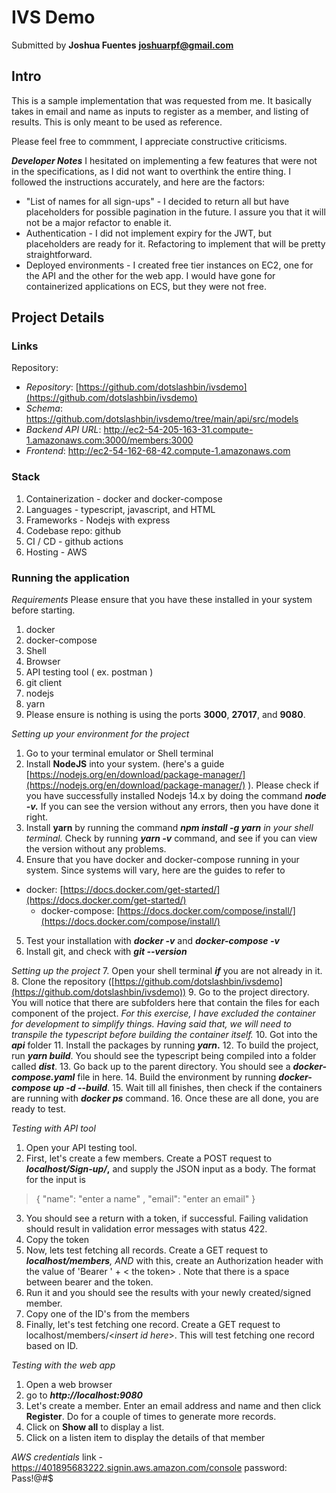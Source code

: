 # IVS Demo
Submitted by
**Joshua Fuentes**
**joshuarpf@gmail.com**


## Intro
This is a sample implementation that was requested from me. It basically takes in email and name as inputs to register as a member, and listing of results. This is only meant to be used as reference. 

Please feel free to commment, I appreciate constructive criticisms. 

***Developer Notes***
I hesitated on implementing a few features that were not in the specifications, as I did not want to overthink the entire thing. I followed the instructions accurately, and here are the factors:

-   "List of names for all sign-ups" - I decided to return all but have placeholders for possible pagination in the future. I assure you that it will not be a major refactor to enable it.
-   Authentication - I did not implement expiry for the JWT, but placeholders are ready for it. Refactoring to implement that will be pretty straightforward.
-   Deployed environments - I created free tier instances on EC2, one for the API and the other for the web app. I would have gone for containerized applications on ECS, but they were not free.

## Project Details

### Links
Repository:
-   *Repository*: [https://github.com/dotslashbin/ivsdemo](https://github.com/dotslashbin/ivsdemo)
- *Schema*: https://github.com/dotslashbin/ivsdemo/tree/main/api/src/models
-   *Backend API URL*: http://ec2-54-205-163-31.compute-1.amazonaws.com:3000/members:3000
-   *Frontend*: http://ec2-54-162-68-42.compute-1.amazonaws.com 

### Stack
1. Containerization - docker and docker-compose
2. Languages - typescript, javascript, and HTML
3. Frameworks - Nodejs with express
4. Codebase repo: github
5. CI / CD - github actions
6. Hosting - AWS

### Running the application

*Requirements*
Please ensure that you have these installed in your system before starting. 
1.  docker
2.  docker-compose
3.  Shell
4.  Browser
5.  API testing tool ( ex. postman )
6. git client
7. nodejs
8. yarn
9. Please ensure is nothing is using the ports **3000**, **27017**, and **9080**. 

*Setting up your environment for the project*

1.  Go to your terminal emulator or Shell terminal
2.  Install **NodeJS** into your system. (here's a guide [https://nodejs.org/en/download/package-manager/](https://nodejs.org/en/download/package-manager/) ). Please check if you have successfully installed Nodejs 14.x by doing the command **_node -v._** If you can see the version without any errors, then you have done it right.
3.  Install **yarn** by running the command **_npm install -g yarn_** _in your shell terminal._ Check by running **_yarn -v_** command, and see if you can view the version without any problems.
4.  Ensure that you have docker and docker-compose running in your system. Since systems will vary, here are the guides to refer to
- docker: [https://docs.docker.com/get-started/](https://docs.docker.com/get-started/)
	- docker-compose: [https://docs.docker.com/compose/install/](https://docs.docker.com/compose/install/)
5.  Test your installation with **_docker -v_** and **_docker-compose -v_**
6.  Install git, and check with **_git --version_**

*Setting up the project* 
7.  Open your shell terminal **_if_** you are not already in it.
8.  Clone the repository ([https://github.com/dotslashbin/ivsdemo](https://github.com/dotslashbin/ivsdemo))
9.  Go to the project directory. You will notice that there are subfolders here that contain the files for each component of the project. _For this exercise, I have excluded the container for development to simplify things. Having said that, we will need to transpile the typescript before building the container itself._
10.  Got into the **_api_** folder
11.  Install the packages by running **_yarn_.**
12.  To build the project, run **_yarn build_**. You should see the typescript being compiled into a folder called **_dist_**.
13.  Go back up to the parent directory. You should see a **_docker-compose.yaml_** file in here.
14.  Build the environment by running **_docker-compose up -d --build_**.
15.  Wait till all finishes, then check if the containers are running with **_docker ps_** command.
16.  Once these are all done, you are ready to test.

*Testing with API tool*
1.  Open your API testing tool.
2.  First, let's create a few members. Create a POST request to **_localhost/Sign-up/_,** and supply the JSON input as a body. The format for the input is 

> { "name": "enter a name" , "email": "enter an email" }

3.  You should see a return with a token, if successful. Failing validation should result in validation error messages with status 422.
4.  Copy the token
5.  Now, lets test fetching all records. Create a GET request to **_localhost/members_**_, AND_ with this, create an Authorization header with the value of 'Bearer ' + < the token> . Note that there is a space between bearer and the token.
6.  Run it and you should see the results with your newly created/signed member.
7.  Copy one of the ID's from the members
8.  Finally, let's test fetching one record. Create a GET request to localhost/members/<_insert id here_>. This will test fetching one record based on ID.

*Testing with the web app*
  

1.  Open a web browser
2.  go to **_http://localhost:9080_**
3.  Let's create a member. Enter an email address and name and then click **Register**. Do for a couple of times to generate more records.
4.  Click on **Show all** to display a list.
5.  Click on a listen item to display the details of that member

*AWS credentials*
link - https://401895683222.signin.aws.amazon.com/console
password: Pass!@#$
